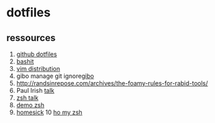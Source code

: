 dotfiles
========


## ressources ##
1. [github dotfiles](http://dotfiles.github.io/)
2. [bashit](https://github.com/revans/bash-it)
3. [vim distribution](https://github.com/carlhuda/janus)
4. gibo manage git ignore[gibo](https://github.com/simonwhitaker/gibo)
5. http://randsinrepose.com/archives/the-foamy-rules-for-rabid-tools/
6. Paul Irish [talk](http://www.youtube.com/watch?feature=player_embedded&v=Mk-tFn2Ix6g)
7. [zsh talk](http://www.youtube.com/watch?v=R6hJ8Nqjgv8)
8. [demo zsh](http://www.youtube.com/watch?v=m07MiM6rmMc)
9. [homesick](https://github.com/technicalpickles/homesick)
10 [ho my zsh](https://github.com/robbyrussell/oh-my-zsh)



